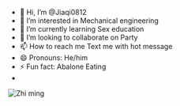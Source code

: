 - 👋 Hi, I’m @Jiaqi0812
- 👀 I’m interested in Mechanical engineering 
- 🌱 I’m currently learning Sex education 
- 💞️ I’m looking to collaborate on Party
- 📫 How to reach me Text me with hot message 
- 😄 Pronouns: He/him 
- ⚡ Fun fact: Abalone Eating
- 
![Zhi ming](https://github.com/user-attachments/assets/22dc9966-5089-41ef-9306-bbdd8ef5356d)

<!---
Jiaqi0812/Jiaqi0812 is a ✨ special ✨ repository because its `README.md` (this file) appears on your GitHub profile.
You can click the Preview link to take a look at your changes.
--->

